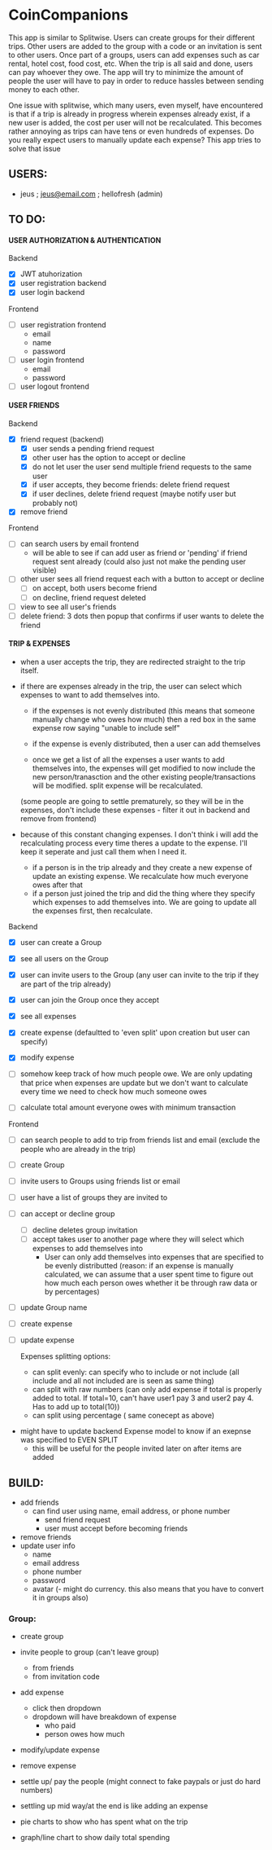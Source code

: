 # CoinCompanions

This app is similar to Splitwise. Users can create groups for their different trips. Other users are added to the group with a code or an invitation is sent to other users. Once part of a groups, users can add expenses such as car rental, hotel cost, food cost, etc. When the trip is all said and done, users can pay whoever they owe. The app will try to minimize the amount of people the user will have to pay in order to reduce hassles between sending money to each other.

One issue with splitwise, which many users, even myself, have encountered is that if a trip is already in progress wherein expenses already exist, if a new user is added, the cost per user will not be recalculated. This becomes rather annoying as trips can have tens or even hundreds of expenses. Do you really expect users to manually update each expense? This app tries to solve that issue

## USERS:

-   jeus ; jeus@email.com ; hellofresh (admin)

## TO DO:

#### USER AUTHORIZATION & AUTHENTICATION

Backend

-   [x] JWT atuhorization
-   [x] user registration backend
-   [x] user login backend

Frontend

-   [ ] user registration frontend
    -   email
    -   name
    -   password
-   [ ] user login frontend
    -   email
    -   password
-   [ ] user logout frontend

#### USER FRIENDS

Backend

-   [x] friend request (backend)
    -   [x] user sends a pending friend request
    -   [x] other user has the option to accept or decline
    -   [x] do not let user the user send multiple friend requests to the same user
    -   [x] if user accepts, they become friends: delete friend request
    -   [x] if user declines, delete friend request (maybe notify user but probably not)
-   [x] remove friend

Frontend

-   [ ] can search users by email frontend
    -   will be able to see if can add user as friend or 'pending' if friend request sent already
        (could also just not make the pending user visible)
-   [ ] other user sees all friend request each with a button to accept or decline
    -   [ ] on accept, both users become friend
    -   [ ] on decline, friend request deleted
-   [ ] view to see all user's friends
-   [ ] delete friend: 3 dots then popup that confirms if user wants to delete the friend

#### TRIP & EXPENSES

-   when a user accepts the trip, they are redirected straight to the trip itself.
-   if there are expenses already in the trip, the user can select which expenses to want to add themselves into.

    -   if the expenses is not evenly distributed (this means that someone manually change who owes how much) then a red box in the same expense row saying "unable to include self"
    -   if the expense is evenly distributed, then a user can add themselves

    -   once we get a list of all the expenses a user wants to add themselves into, the expenses will get modified to now include the new person/tranasction and the other existing people/transactions will be modified. split expense will be recalculated.

    (some people are going to settle prematurely, so they will be in the expenses, don't include these expenses - filter it out in backend and remove from frontend)

-   because of this constant changing expenses. I don't think i will add the recalculating process every time theres a update to the expense. I'll keep it seperate and just call them when I need it.
    -   if a person is in the trip already and they create a new expense of update an existing expense. We recalculate how much everyone owes after that
    -   if a person just joined the trip and did the thing where they specify which expenses to add themselves into. We are going to update all the expenses first, then recalculate.

Backend

-   [x] user can create a Group
-   [x] see all users on the Group
-   [x] user can invite users to the Group (any user can invite to the trip if they are part of the trip already)
-   [x] user can join the Group once they accept

-   [x] see all expenses
-   [x] create expense (defaultted to 'even split' upon creation but user can specify)
-   [x] modify expense

-   [ ] somehow keep track of how much people owe. We are only updating that price when expenses are update but we don't want to calculate every time we need to check how much someone owes
-   [ ] calculate total amount everyone owes with minimum transaction

Frontend

-   [ ] can search people to add to trip from friends list and email (exclude the people who are already in the trip)
-   [ ] create Group
-   [ ] invite users to Groups using friends list or email
-   [ ] user have a list of groups they are invited to
-   [ ] can accept or decline group

    -   [ ] decline deletes group invitation
    -   [ ] accept takes user to another page where they will select which expenses to add themselves into
        -   User can only add themselves into expenses that are specified to be evenly distributted
            (reason: if an expense is manually calculated, we can assume that a user spent time to figure out how much each person owes whether it be through raw data or by percentages)

-   [ ] update Group name
-   [ ] create expense
-   [ ] update expense

    Expenses splitting options:

    -   can split evenly: can specify who to include or not include (all include and all not included are is seen as same thing)
    -   can split with raw numbers (can only add expense if total is properly added to total. If total=10, can't have user1 pay 3 and user2 pay 4. Has to add up to total(10))
    -   can split using percentage ( same conecept as above)

-   might have to update backend Expense model to know if an exepnse was specified to EVEN SPLIT
    -   this will be useful for the people invited later on after items are added

## BUILD:

-   add friends
    -   can find user using name, email address, or phone number
        -   send friend request
        -   user must accept before becoming friends
-   remove friends
-   update user info
    -   name
    -   email address
    -   phone number
    -   password
    -   avatar
        (- might do currency. this also means that you have to convert it in groups also)

### Group:

-   create group
-   invite people to group (can't leave group)
    -   from friends
    -   from invitation code
-   add expense
    -   click then dropdown
    -   dropdown will have breakdown of expense
        -   who paid
        -   person owes how much
-   modify/update expense
-   remove expense
-   settle up/ pay the people
    (might connect to fake paypals or just do hard numbers)
-   settling up mid way/at the end is like adding an expense

-   pie charts to show who has spent what on the trip
-   graph/line chart to show daily total spending
